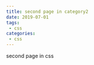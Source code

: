 ```yaml
---
title: second page in category2
date: 2019-07-01
tags:
 - css
categories: 
 - css
---
```


second page in css